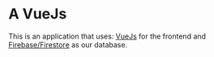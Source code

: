 # A VueJs

This is an application that uses: [VueJs](https://vuejs.org) for the frontend and [Firebase/Firestore](https://firebase.google.com) as our database.
